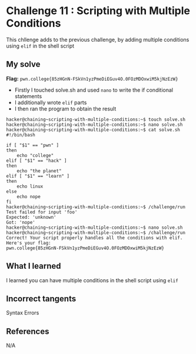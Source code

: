 # Challenge 11 : Scripting with Multiple Conditions
This chllenge adds to the previous challenge, by adding multiple conditions using `elif` in the shell script

## My solve
**Flag:** `pwn.college{85zHGnN-FSkVn1yzPmeDiEGuv4O.0FOzMDOxwiM5kjNzEzW}`

- Firstly I touched solve.sh and used `nano` to write the if conditional statements
- I additionally wrote `elif` parts
- I then ran the program to obtain the result
```
hacker@chaining~scripting-with-multiple-conditions:~$ touch solve.sh
hacker@chaining~scripting-with-multiple-conditions:~$ nano solve.sh
hacker@chaining~scripting-with-multiple-conditions:~$ cat solve.sh
#!/bin/bash

if [ "$1" == "pwn" ]
then
    echo "college"
elif [ "$1" == "hack" ]
then
    echo "the planet"
elif [ "$1" == "learn" ]
then
    echo linux
else
    echo nope
fi
hacker@chaining~scripting-with-multiple-conditions:~$ /challenge/run
Test failed for input 'foo'
Expected: 'unknown'
Got: 'nope'
hacker@chaining~scripting-with-multiple-conditions:~$ nano solve.sh
hacker@chaining~scripting-with-multiple-conditions:~$ /challenge/run
Correct! Your script properly handles all the conditions with elif.
Here's your flag:
pwn.college{85zHGnN-FSkVn1yzPmeDiEGuv4O.0FOzMDOxwiM5kjNzEzW}
```

## What I learned 
I learned you can have multiple conditions in the shell script using `elif`

## Incorrect tangents 
Syntax Errors

## References 
N/A
